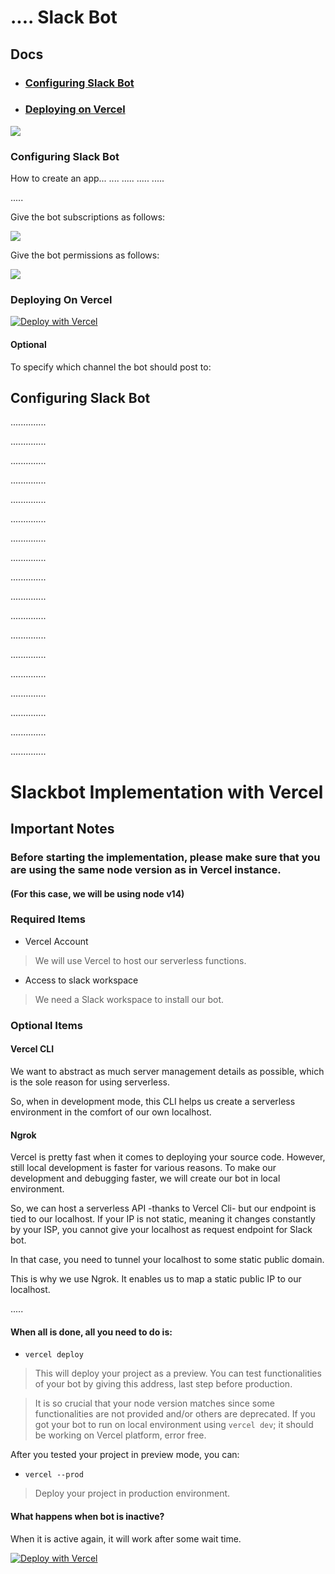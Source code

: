 # .... Slack Bot

## Docs

* ### [Configuring Slack Bot](#configuring-slack-bot)
* ### [Deploying on Vercel](#deploying-on-vercel)


![](https://github.com/upstash/roadmap/blob/main/public/ss.png)

### Configuring Slack Bot

How to create an app...
....
.....
.....
.....


.....


Give the bot subscriptions as follows:

![](https://github.com/burak-upstash/slackbot-management-api/blob/main/public/bot_subscriptions.png)


Give the bot permissions as follows:

![](https://github.com/burak-upstash/slackbot-management-api/blob/main/public/bot_permissions.png)



### Deploying On Vercel

[![Deploy with Vercel](https://vercel.com/button)](https://vercel.com/new/clone?repository-url=https%3A%2F%2Fgithub.com%2Fburak-upstash%2Fslackbot-management-api&env=SLACK_BOT_TOKEN,SLACK_SIGNING_SECRET&project-name=vercel-slackbot)

#### Optional
To specify which channel the bot should post to:



## Configuring Slack Bot





















..............

..............

..............

..............

..............

..............

..............

..............

..............

..............

..............

..............

..............

..............

..............

..............

..............

..............

# Slackbot Implementation with Vercel

## Important Notes
### Before starting the implementation, please make sure that you are using the same node version as in Vercel instance.
#### (For this case, we will be using node v14)

### Required Items
* Vercel Account
> We will use Vercel to host our serverless functions.

* Access to slack workspace
> We need a Slack workspace to install our bot.

### Optional Items
#### Vercel CLI
We want to abstract as much server management details as possible, which is the sole reason for using serverless.

So, when in development mode, this CLI helps us create a serverless environment in the comfort of our own localhost.


#### Ngrok
Vercel is pretty fast when it comes to deploying your source code.
However, still local development is faster for various reasons. To make our development and debugging faster, we will create our bot in local environment.

So, we can host a serverless API -thanks to Vercel Cli- but our endpoint is tied to our localhost. If your IP is not static, meaning it changes constantly by your ISP, you cannot give your localhost as request endpoint for Slack bot. 

In that case, you need to tunnel your localhost to some static public domain.

This is why we use Ngrok. It enables us to map a static public IP to our localhost.





.....




#### When all is done, all you need to do is:
- `vercel deploy`

>   This will deploy your project as a preview. You can test functionalities of your bot by giving this address, last step before production.

> It is so crucial that your node version matches since some functionalities are not provided and/or others are deprecated. If you got your bot to run on local environment using `vercel dev`; it should be working on Vercel platform, error free.

After you tested your project in preview mode, you can:
- `vercel --prod`
> Deploy your project in production environment.





#### What happens when bot is inactive?
When it is active again, it will work after some wait time.

[![Deploy with Vercel](https://vercel.com/button)](https://vercel.com/new/clone?repository-url=https%3A%2F%2Fgithub.com%2Fburak-upstash%2Fslackbot-management-api&env=SLACK_BOT_TOKEN,SLACK_SIGNING_SECRET&project-name=vercel-slackbot)



